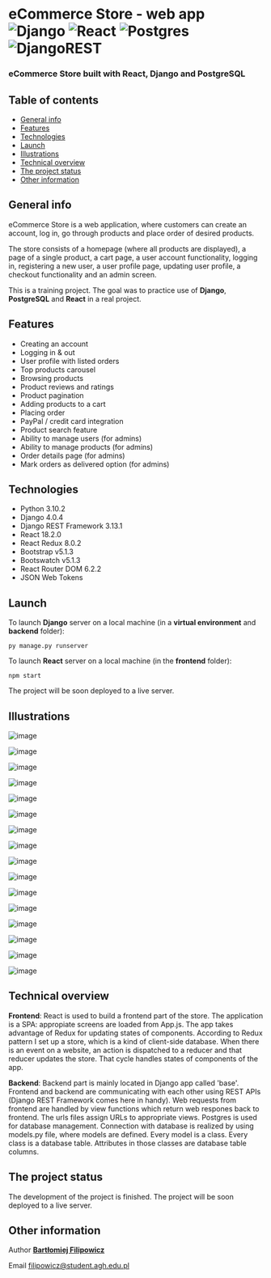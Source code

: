 # eCommerce Store - web app ![Django](https://img.shields.io/badge/django-%23092E20.svg?style=for-the-badge&logo=django&logoColor=white) ![React](https://img.shields.io/badge/react-%2320232a.svg?style=for-the-badge&logo=react&logoColor=%2361DAFB) ![Postgres](https://img.shields.io/badge/postgres-%23316192.svg?style=for-the-badge&logo=postgresql&logoColor=white) ![DjangoREST](https://img.shields.io/badge/DJANGO-REST-ff1709?style=for-the-badge&logo=django&logoColor=white&color=ff1709&labelColor=gray)

### eCommerce Store built with **React**, **Django** and **PostgreSQL**

## Table of contents
* [General info](#general-info)
* [Features](#features)
* [Technologies](#technologies)
* [Launch](#launch)
* [Illustrations](#illustrations)
* [Technical overview](#technical-overview)
* [The project status](#the-project-status)
* [Other information](#other-information)

## General info
eCommerce Store is a web application, where customers can create an account, log in, go through products and place order of desired products.

The store consists of a homepage (where all products are displayed), a page of a single product, a cart page, a user account functionality, logging in, registering a new user, a user profile page, updating user profile, a checkout functionality and an admin screen.

This is a training project. The goal was to practice use of **Django**, **PostgreSQL** and **React** in a real project.

## Features
- Creating an account
- Logging in & out
- User profile with listed orders
- Top products carousel
- Browsing products
- Product reviews and ratings
- Product pagination
- Adding products to a cart
- Placing order
- PayPal / credit card integration
- Product search feature
- Ability to manage users (for admins)
- Ability to manage products (for admins)
- Order details page (for admins)
- Mark orders as delivered option (for admins)

## Technologies
- Python 3.10.2
- Django 4.0.4
- Django REST Framework 3.13.1
- React 18.2.0
- React Redux 8.0.2
- Bootstrap v5.1.3
- Bootswatch v5.1.3
- React Router DOM 6.2.2
- JSON Web Tokens

## Launch
To launch **Django** server on a local machine (in a **virtual environment** and **backend** folder):

`py manage.py runserver`

To launch **React** server on a local machine (in the **frontend** folder):

`npm start`

The project will be soon deployed to a live server.

## Illustrations
![image](https://user-images.githubusercontent.com/96448777/185259109-bfe8c106-d125-497d-96fe-332787306d43.png)

![image](https://user-images.githubusercontent.com/96448777/185259243-3fe589a4-6fab-4147-a2bf-80224d51ec8a.png)

![image](https://user-images.githubusercontent.com/96448777/185259337-d606b8f0-12e8-4318-9103-8b0216553695.png)

![image](https://user-images.githubusercontent.com/96448777/185259736-bcbea413-708c-42c4-afeb-92edf9bf58b6.png)

![image](https://user-images.githubusercontent.com/96448777/185259991-cb37e260-3508-42a0-bd6e-4cd1cdc342bd.png)

![image](https://user-images.githubusercontent.com/96448777/185260218-fba27012-7a28-452e-9f4d-ab95c93bded8.png)

![image](https://user-images.githubusercontent.com/96448777/185260292-5dbd77e1-b006-483e-bd38-d7229a84f8e6.png)

![image](https://user-images.githubusercontent.com/96448777/185260347-4e3296ad-43d9-41b8-af0c-1485d2d39c4e.png)

![image](https://user-images.githubusercontent.com/96448777/185260425-ca1c3c19-710f-4669-88a5-3bc942b1dc58.png)

![image](https://user-images.githubusercontent.com/96448777/185260987-5b732d66-e775-4f5c-a602-52ca8406ecc7.png)

![image](https://user-images.githubusercontent.com/96448777/185261168-1f9a9751-4d56-4c93-aeb1-06e99029569c.png)

![image](https://user-images.githubusercontent.com/96448777/185261282-c3ba8279-2782-4c63-a3d1-35530362cd35.png)

![image](https://user-images.githubusercontent.com/96448777/185261600-301fd867-8e13-4108-a200-afc1a7a46704.png)

![image](https://user-images.githubusercontent.com/96448777/185261726-b6ae050f-88c0-4c5c-bfe2-051c34b48b2e.png)

![image](https://user-images.githubusercontent.com/96448777/185262079-b78fb4ac-a49b-4fc3-aba1-0b00b01ef432.png)

![image](https://user-images.githubusercontent.com/96448777/185262253-de70f3ea-ac5a-4127-829b-d62466626abd.png)




## Technical overview
**Frontend**: React is used to build a frontend part of the store. The application is a SPA: appropiate screens are loaded from App.js. The app takes advantage of Redux for updating states of components. According to Redux pattern I set up a store, which is a kind of client-side database. When there is an event on a website, an action is dispatched to a reducer and that reducer updates the store. That cycle handles states of components of the app.

**Backend**: Backend part is mainly located in Django app called 'base'. Frontend and backend are communicating with each other using REST APIs (Django REST Framework comes here in handy). Web requests from frontend are handled by view functions which return web respones back to frontend. The urls files assign URLs to appropriate views. Postgres is used for database management. Connection with database is realized by using models.py file, where models are defined. Every model is a class. Every class is a database table. Attributes in those classes are database table columns.

## The project status
The development of the project is finished. The project will be soon deployed to a live server.

## Other information
Author [**Bartłomiej Filipowicz**](https://github.com/Bartlomiej-Filipowicz)

Email <ins>filipowicz@student.agh.edu.pl</ins>
